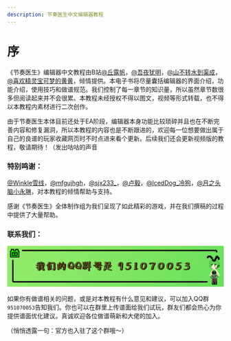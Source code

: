 ```yaml
---
description: 节奏医生中文编辑器教程
---
```


# 序

《节奏医生》编辑器中文教程由B站[@丘露帆](https://space.bilibili.com/365306801)，[@吾夜犹明](https://space.bilibili.com/29219948)，[@山不转水到渠成](https://space.bilibili.com/4870582)，[@喜欢精灵宝可梦的黄黄](https://space.bilibili.com/589687399)，倾情提供。本电子书将尽量囊括编辑器的界面介绍，功能介绍，使用技巧和做谱规范。我们控制了每一章节的知识量，所以虽然章节数很多但阅读起来并不会很累。本教程未经授权不得以图文，视频等形式转载，也不得以本教程内素材进行二次创作。

由于节奏医生本体目前还处于EA阶段，编辑器本身功能比较琐碎并且也在不断完善内容和修复漏洞，所以本教程的内容也是不断跟进的，欢迎每一位想要做出属于自己的良谱的玩家收藏网页时不时点进来看个更新。后续我们还会更新视频版的教程，敬请期待！（发出咕咕的声音

### 特别鸣谢： <a id="1"></a>

[@Winkle雪线](https://space.bilibili.com/2198423/)，[@mfgujhgh](https://space.bilibili.com/1369651)，[@sjx233\_](https://space.bilibili.com/36068407)，[@卢毅](https://space.bilibili.com/26101629)，[@IcedDog\_冷狗](https://space.bilibili.com/357428794)，[@月之头脑小永琳](https://space.bilibili.com/259265677)，对本教程的倾情帮助与支持。

感谢《节奏医生》全体制作组为我们呈现了如此精彩的游戏，并在我们撰稿的过程中提供了大量帮助。

### 联系我们： <a id="2"></a>

![](.gitbook/assets/ao-tu-jie-shao-2.png)

如果你有做谱相关的问题，或是对本教程有什么意见和建议，可以加入QQ群`951070053`告知我们。你也可以在群里上传谱面给我们试玩，群友们都会热心为你提供谱面优化建议。真诚欢迎各位做谱萌新和大佬的加入。

（悄悄透露一句：官方也入驻了这个群哦～）

